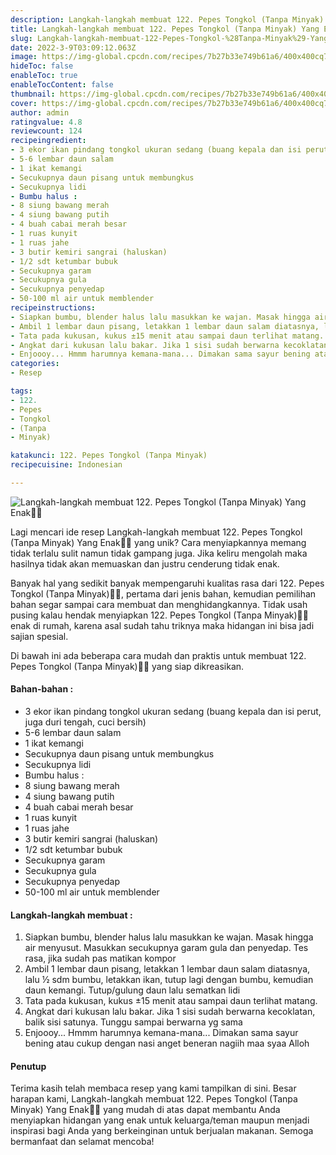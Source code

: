```yaml
---
description: Langkah-langkah membuat 122. Pepes Tongkol (Tanpa Minyak) Yang Enak"
title: Langkah-langkah membuat 122. Pepes Tongkol (Tanpa Minyak) Yang Enak
slug: Langkah-langkah-membuat-122-Pepes-Tongkol-%28Tanpa-Minyak%29-Yang-Enak
date: 2022-3-9T03:09:12.063Z
image: https://img-global.cpcdn.com/recipes/7b27b33e749b61a6/400x400cq70/photo.jpg
hideToc: false
enableToc: true
enableTocContent: false
thumbnail: https://img-global.cpcdn.com/recipes/7b27b33e749b61a6/400x400cq70/photo.jpg
cover: https://img-global.cpcdn.com/recipes/7b27b33e749b61a6/400x400cq70/photo.jpg
author: admin
ratingvalue: 4.8
reviewcount: 124
recipeingredient:
- 3 ekor ikan pindang tongkol ukuran sedang (buang kepala dan isi perut, juga duri tengah, cuci bersih)
- 5-6 lembar daun salam
- 1 ikat kemangi
- Secukupnya daun pisang untuk membungkus
- Secukupnya lidi
- Bumbu halus :
- 8 siung bawang merah
- 4 siung bawang putih
- 4 buah cabai merah besar
- 1 ruas kunyit
- 1 ruas jahe
- 3 butir kemiri sangrai (haluskan)
- 1/2 sdt ketumbar bubuk
- Secukupnya garam
- Secukupnya gula
- Secukupnya penyedap
- 50-100 ml air untuk memblender
recipeinstructions:
- Siapkan bumbu, blender halus lalu masukkan ke wajan. Masak hingga air menyusut. Masukkan secukupnya garam gula dan penyedap. Tes rasa, jika sudah pas matikan kompor
- Ambil 1 lembar daun pisang, letakkan 1 lembar daun salam diatasnya, lalu ½ sdm bumbu, letakkan ikan, tutup lagi dengan bumbu, kemudian daun kemangi. Tutup/gulung daun lalu sematkan lidi
- Tata pada kukusan, kukus ±15 menit atau sampai daun terlihat matang.
- Angkat dari kukusan lalu bakar. Jika 1 sisi sudah berwarna kecoklatan, balik sisi satunya. Tunggu sampai berwarna yg sama
- Enjoooy... Hmmm harumnya kemana-mana... Dimakan sama sayur bening atau cukup dengan nasi anget beneran nagiih maa syaa Alloh
categories:
- Resep

tags:
- 122.
- Pepes
- Tongkol
- (Tanpa
- Minyak)

katakunci: 122. Pepes Tongkol (Tanpa Minyak)
recipecuisine: Indonesian

---
```


![Langkah-langkah membuat 122. Pepes Tongkol (Tanpa Minyak) Yang Enak👩‍🍳](https://img-global.cpcdn.com/recipes/7b27b33e749b61a6/400x400cq70/photo.jpg)

Lagi mencari ide resep Langkah-langkah membuat 122. Pepes Tongkol (Tanpa Minyak) Yang Enak👩‍🍳 yang unik? Cara menyiapkannya memang tidak terlalu sulit namun tidak gampang juga. Jika keliru mengolah maka hasilnya tidak akan memuaskan dan justru cenderung tidak enak.

Banyak hal yang sedikit banyak mempengaruhi kualitas rasa dari 122. Pepes Tongkol (Tanpa Minyak)👩‍🍳, pertama dari jenis bahan, kemudian pemilihan bahan segar sampai cara membuat dan menghidangkannya. Tidak usah pusing kalau hendak menyiapkan 122. Pepes Tongkol (Tanpa Minyak)👩‍🍳 enak di rumah, karena asal sudah tahu triknya maka hidangan ini bisa jadi sajian spesial.

Di bawah ini ada beberapa cara mudah dan praktis untuk membuat 122. Pepes Tongkol (Tanpa Minyak)👩‍🍳 yang siap dikreasikan.

<!--inarticleads1-->

#### Bahan-bahan :

- 3 ekor ikan pindang tongkol ukuran sedang (buang kepala dan isi perut, juga duri tengah, cuci bersih)
- 5-6 lembar daun salam
- 1 ikat kemangi
- Secukupnya daun pisang untuk membungkus
- Secukupnya lidi
- Bumbu halus :
- 8 siung bawang merah
- 4 siung bawang putih
- 4 buah cabai merah besar
- 1 ruas kunyit
- 1 ruas jahe
- 3 butir kemiri sangrai (haluskan)
- 1/2 sdt ketumbar bubuk
- Secukupnya garam
- Secukupnya gula
- Secukupnya penyedap
- 50-100 ml air untuk memblender

<!--inarticleads2-->

#### Langkah-langkah membuat :

1. Siapkan bumbu, blender halus lalu masukkan ke wajan. Masak hingga air menyusut. Masukkan secukupnya garam gula dan penyedap. Tes rasa, jika sudah pas matikan kompor
1. Ambil 1 lembar daun pisang, letakkan 1 lembar daun salam diatasnya, lalu ½ sdm bumbu, letakkan ikan, tutup lagi dengan bumbu, kemudian daun kemangi. Tutup/gulung daun lalu sematkan lidi
1. Tata pada kukusan, kukus ±15 menit atau sampai daun terlihat matang.
1. Angkat dari kukusan lalu bakar. Jika 1 sisi sudah berwarna kecoklatan, balik sisi satunya. Tunggu sampai berwarna yg sama
1. Enjoooy... Hmmm harumnya kemana-mana... Dimakan sama sayur bening atau cukup dengan nasi anget beneran nagiih maa syaa Alloh

#### Penutup

Terima kasih telah membaca resep yang kami tampilkan di sini. Besar harapan kami, Langkah-langkah membuat 122. Pepes Tongkol (Tanpa Minyak) Yang Enak👩‍🍳 yang mudah di atas dapat membantu Anda menyiapkan hidangan yang enak untuk keluarga/teman maupun menjadi inspirasi bagi Anda yang berkeinginan untuk berjualan makanan. Semoga bermanfaat dan selamat mencoba!
